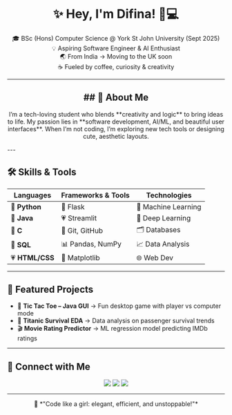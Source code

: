 <!-- Header -->
<h1 align="center">✨ Hey, I'm Difina! 🌸💻</h1>
<p align="center">
🎓 BSc (Hons) Computer Science @ York St John University (Sept 2025)<br>
💡 Aspiring Software Engineer & AI Enthusiast<br>
🌏 From India → Moving to the UK soon<br>
☕ Fueled by coffee, curiosity & creativity
</p>

---

<h2 align="center"> ## 💖 About Me </h2>
<p align="center">
I’m a tech-loving student who blends **creativity and logic** to bring ideas to life.  
My passion lies in **software development, AI/ML, and beautiful user interfaces**.  
When I’m not coding, I’m exploring new tech tools or designing cute, aesthetic layouts.  
</p>
---

## 🛠 Skills & Tools
| Languages        | Frameworks & Tools   | Technologies     |
|------------------|----------------------|------------------|
| 💜 **Python**    | 🌸 Flask              | 🤖 Machine Learning |
| 💛 **Java**      | 💗 Streamlit          | 🧠 Deep Learning |
| 💙 **C**         | 🎀 Git, GitHub        | 🗂 Databases     |
| 💖 **SQL**       | 📊 Pandas, NumPy      | 📈 Data Analysis |
| 💗 **HTML/CSS**  | 🎨 Matplotlib         | 🌐 Web Dev       |

---

## 🌟 Featured Projects
- 🎯 **Tic Tac Toe – Java GUI** → Fun desktop game with player vs computer mode  
- 🚢 **Titanic Survival EDA** → Data analysis on passenger survival trends  
- 🎬 **Movie Rating Predictor** → ML regression model predicting IMDb ratings  

---

## 💌 Connect with Me
<p align="center">
<a href="https://github.com/difinageorge"><img src="https://img.shields.io/badge/GitHub-181717?logo=github&logoColor=white" /></a>
<a href="https://www.linkedin.com/in/difina-george-113420327/"><img src="https://img.shields.io/badge/LinkedIn-0A66C2?logo=linkedin&logoColor=white" /></a>
<a href="mailto:difina.georgecs@gmail.com"><img src="https://img.shields.io/badge/Email-D14836?logo=gmail&logoColor=white" /></a>
</p>

---

<p align="center">💬 *"Code like a girl: elegant, efficient, and unstoppable!"* </p>
